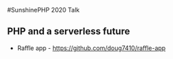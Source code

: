 #SunshinePHP 2020 Talk 

## PHP and a serverless future

- Raffle app - https://github.com/doug7410/raffle-app